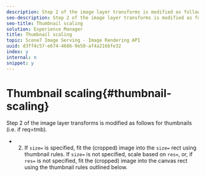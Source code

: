 ```yaml
---
description: Step 2 of the image layer transforms is modified as follows for thumbnails (i.e. if req=tmb).
seo-description: Step 2 of the image layer transforms is modified as follows for thumbnails (i.e. if req=tmb).
seo-title: Thumbnail scaling
solution: Experience Manager
title: Thumbnail scaling
topic: Scene7 Image Serving - Image Rendering API
uuid: d3ff4c57-e674-4686-9e50-af4a216bfe32
index: y
internal: n
snippet: y
---
```


# Thumbnail scaling{#thumbnail-scaling}

Step 2 of the image layer transforms is modified as follows for thumbnails (i.e. if req=tmb).

* 2. If `size=` is specified, fit the (cropped) image into the `size=` rect using thumbnail rules. If `size=` is not specified, scale based on `res=`, or, if `res=` is not specified, fit the (cropped) image into the canvas rect using the thumbnail rules outlined below.

